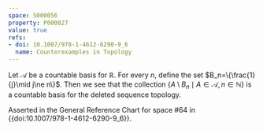 ```yaml
---
space: S000056
property: P000027
value: true
refs:
- doi: 10.1007/978-1-4612-6290-9_6
  name: Counterexamples in Topology
---
```


Let $\mathcal{A}$ be a countable basis for $\mathbb{R}$.  For every $n$, define the set $B_n=\{\frac{1}{j}\mid j\ne n\}$.  Then we see that the collection $\{ A\setminus B_n\mid A\in \mathcal{A}, n\in \mathbb{N}\}$ is a countable basis for the deleted sequence topology.

Asserted in the General Reference Chart for space #64 in
{{doi:10.1007/978-1-4612-6290-9_6}}.
